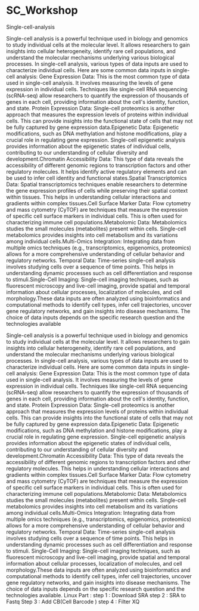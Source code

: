 # SC_Workshop
Single-cell-analysis


Single-cell analysis is a powerful technique used in biology and genomics to study individual cells at the molecular level. It allows researchers to gain insights into cellular heterogeneity, identify rare cell populations, and understand the molecular mechanisms underlying various biological processes. In single-cell analysis, various types of data inputs are used to characterize individual cells. Here are some common data inputs in single-cell analysis: Gene Expression Data: This is the most common type of data used in single-cell analysis. It involves measuring the levels of gene expression in individual cells. Techniques like single-cell RNA sequencing (scRNA-seq) allow researchers to quantify the expression of thousands of genes in each cell, providing information about the cell's identity, function, and state. Protein Expression Data: Single-cell proteomics is another approach that measures the expression levels of proteins within individual cells. This can provide insights into the functional state of cells that may not be fully captured by gene expression data.Epigenetic Data: Epigenetic modifications, such as DNA methylation and histone modifications, play a crucial role in regulating gene expression. Single-cell epigenetic analysis provides information about the epigenetic states of individual cells, contributing to our understanding of cellular diversity and development.Chromatin Accessibility Data: This type of data reveals the accessibility of different genomic regions to transcription factors and other regulatory molecules. It helps identify active regulatory elements and can be used to infer cell identity and functional states.Spatial Transcriptomics Data: Spatial transcriptomics techniques enable researchers to determine the gene expression profiles of cells while preserving their spatial context within tissues. This helps in understanding cellular interactions and gradients within complex tissues.Cell Surface Marker Data: Flow cytometry and mass cytometry (CyTOF) are techniques that measure the expression of specific cell surface markers in individual cells. This is often used for characterizing immune cell populations.Metabolomic Data: Metabolomics studies the small molecules (metabolites) present within cells. Single-cell metabolomics provides insights into cell metabolism and its variations among individual cells.Multi-Omics Integration: Integrating data from multiple omics techniques (e.g., transcriptomics, epigenomics, proteomics) allows for a more comprehensive understanding of cellular behavior and regulatory networks. Temporal Data: Time-series single-cell analysis involves studying cells over a sequence of time points. This helps in understanding dynamic processes such as cell differentiation and response to stimuli.Single-Cell Imaging: Single-cell imaging techniques, such as fluorescent microscopy and live-cell imaging, provide spatial and temporal information about cellular processes, localization of molecules, and cell morphology.These data inputs are often analyzed using bioinformatics and computational methods to identify cell types, infer cell trajectories, uncover gene regulatory networks, and gain insights into disease mechanisms. The choice of data inputs depends on the specific research question and the technologies available </br>



Single-cell analysis is a powerful technique used in biology and genomics to study individual cells at the molecular level. It allows researchers to gain insights into cellular heterogeneity, identify rare cell populations, and understand the molecular mechanisms underlying various biological processes. In single-cell analysis, various types of data inputs are used to characterize individual cells. Here are some common data inputs in single-cell analysis: Gene Expression Data: This is the most common type of data used in single-cell analysis. It involves measuring the levels of gene expression in individual cells. Techniques like single-cell RNA sequencing (scRNA-seq) allow researchers to quantify the expression of thousands of genes in each cell, providing information about the cell's identity, function, and state. Protein Expression Data: Single-cell proteomics is another approach that measures the expression levels of proteins within individual cells. This can provide insights into the functional state of cells that may not be fully captured by gene expression data.Epigenetic Data: Epigenetic modifications, such as DNA methylation and histone modifications, play a crucial role in regulating gene expression. Single-cell epigenetic analysis provides information about the epigenetic states of individual cells, contributing to our understanding of cellular diversity and development.Chromatin Accessibility Data: This type of data reveals the accessibility of different genomic regions to transcription factors and other regulatory molecules. This helps in understanding cellular interactions and gradients within complex tissues.Cell Surface Marker Data: Flow cytometry and mass cytometry (CyTOF) are techniques that measure the expression of specific cell surface markers in individual cells. This is often used for characterizing immune cell populations.Metabolomic Data: Metabolomics studies the small molecules (metabolites) present within cells. Single-cell metabolomics provides insights into cell metabolism and its variations among individual cells.Multi-Omics Integration: Integrating data from multiple omics techniques (e.g., transcriptomics, epigenomics, proteomics) allows for a more comprehensive understanding of cellular behavior and regulatory networks. Temporal Data: Time-series single-cell analysis involves studying cells over a sequence of time points. This helps in understanding dynamic processes such as cell differentiation and response to stimuli. Single-Cell Imaging: Single-cell imaging techniques, such as fluorescent microscopy and live-cell imaging, provide spatial and temporal information about cellular processes, localization of molecules, and cell morphology.These data inputs are often analyzed using bioinformatics and computational methods to identify cell types, infer cell trajectories, uncover gene regulatory networks, and gain insights into disease mechanisms. The choice of data inputs depends on the specific research question and the technologies available.
Linux Part :
step 1 : Download SRA
step 2 : SRA to Fastq
Step 3 : Add CB(Cell Barcode )
step 4 : Filter XQ
